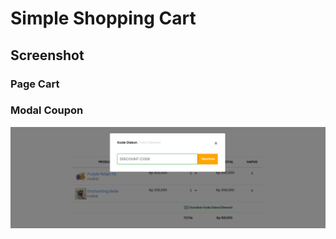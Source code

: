 # Simple Shopping Cart
## Screenshot
### Page Cart

<!-- ![Page Cart](/public/assets/images/cart.png) -->

### Modal Coupon

![Modal Coupon](/public/assets/images/modal.png)
